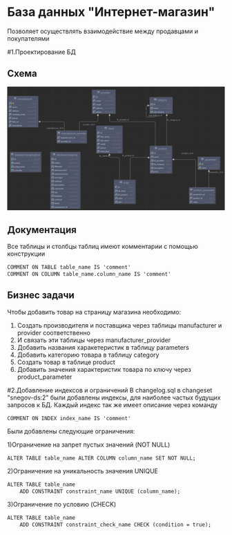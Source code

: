 # База данных "Интернет-магазин"
Позволяет осуществлять взаимодействие между продавцами и покупателями

#1.Проектирование БД
## Схема
![](src/main/resources/images/erd.png)

## Документация

Все таблицы и столбцы таблиц имеют комментарии с помощью конструкции 
```postgresql
COMMENT ON TABLE table_name IS 'comment'
COMMENT ON COLUMN table_name.column_name IS 'comment'
```

## Бизнес задачи
Чтобы добавить товар на страницу магазина необходимо:
1) Создать производителя и поставщика через таблицы manufacturer и provider соответственно
2) И связать эти таблицы через manufacturer_provider
3) Добавить названия харакетеристик в таблицу parameters
4) Добавить категорию товара в таблицу category
5) Создать товар в таблице product
6) Добавить значения характеристик товара по ключу через product_parameter

#2.Добавление индексов и ограничений
В changelog.sql в changeset "snegov-ds:2" были добавлены индексы, для наиболее частых будущих запросов к БД.
Каждый индекс так же имеет описание через команду 
```postgresql
COMMENT ON INDEX index_name IS 'comment'
```

Были добавлены следующие ограничения:

1)Ограничение на запрет пустых значений (NOT NULL)
```postgresql
ALTER TABLE table_name ALTER COLUMN column_name SET NOT NULL;
```

2)Ограничение на уникальность значения UNIQUE
```postgresql
ALTER TABLE table_name
    ADD CONSTRAINT constraint_name UNIQUE (column_name);
```

3)Ограничение по условию (CHECK)
```postgresql
ALTER TABLE table_name
    ADD CONSTRAINT constraint_check_name CHECK (condition = true);
```
